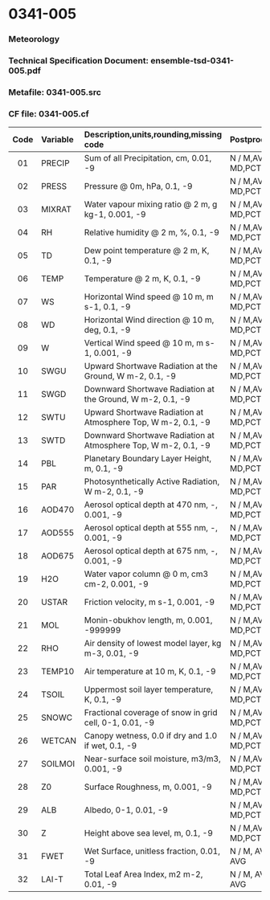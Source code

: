 # 0341-005
### Meteorology
### Technical Specification Document: ensemble-tsd-0341-005.pdf
### Metafile: 0341-005.src
### CF file: 0341-005.cf
|Code|Variable|Description,units,rounding,missing code|Postprocessing|
|:-:|:-|:-|:-|
|01|PRECIP|Sum of all Precipitation, cm, 0.01, -9|N / M,AVG / MD,PCT,50|
|02|PRESS|Pressure @ 0m, hPa, 0.1, -9|N / M,AVG / MD,PCT,50|
|03|MIXRAT|Water vapour mixing ratio @ 2 m, g kg-1, 0.001, -9|N / M,AVG / MD,PCT,50|
|04|RH|Relative humidity @ 2 m, %, 0.1, -9|N / M,AVG / MD,PCT,50|
|05|TD|Dew point temperature @ 2 m, K, 0.1, -9|N / M,AVG / MD,PCT,50|
|06|TEMP|Temperature @ 2 m, K, 0.1, -9|N / M,AVG / MD,PCT,50|
|07|WS|Horizontal Wind speed @ 10 m, m s-1, 0.1, -9|N / M,AVG / MD,PCT,50|
|08|WD|Horizontal Wind direction @ 10 m, deg, 0.1, -9|N / M,AVG / MD,PCT,50|
|09|W|Vertical Wind speed @ 10 m, m s-1, 0.001, -9|N / M,AVG / MD,PCT,50|
|10|SWGU|Upward Shortwave Radiation at the Ground, W m-2, 0.1, -9|N / M,AVG / MD,PCT,50|
|11|SWGD|Downward Shortwave Radiation at the Ground, W m-2, 0.1, -9|N / M,AVG / MD,PCT,50|
|12|SWTU|Upward Shortwave Radiation at Atmosphere Top, W m-2, 0.1, -9|N / M,AVG / MD,PCT,50|
|13|SWTD|Downward Shortwave Radiation at Atmosphere Top, W m-2, 0.1, -9|N / M,AVG / MD,PCT,50|
|14|PBL|Planetary Boundary Layer Height, m, 0.1, -9|N / M,AVG / MD,PCT,50|
|15|PAR|Photosynthetically Active Radiation, W m-2, 0.1, -9|N / M,AVG / MD,PCT,50|
|16|AOD470|Aerosol optical depth at 470 nm, -, 0.001, -9|N / M,AVG / MD,PCT,50|
|17|AOD555|Aerosol optical depth at 555 nm, -, 0.001, -9|N / M,AVG / MD,PCT,50|
|18|AOD675|Aerosol optical depth at 675 nm, -, 0.001, -9|N / M,AVG / MD,PCT,50|
|19|H2O|Water vapor column @ 0 m, cm3 cm-2, 0.001, -9|N / M,AVG / MD,PCT,50|
|20|USTAR|Friction velocity, m s-1, 0.001, -9|N / M,AVG / MD,PCT,50|
|21|MOL|Monin-obukhov length, m, 0.001, -999999|N / M,AVG / MD,PCT,50|
|22|RHO|Air density of lowest model layer, kg m-3, 0.01, -9|N / M,AVG / MD,PCT,50|
|23|TEMP10|Air temperature at 10 m, K, 0.1, -9|N / M,AVG / MD,PCT,50|
|24|TSOIL|Uppermost soil layer temperature, K, 0.1, -9|N / M,AVG / MD,PCT,50|
|25|SNOWC|Fractional coverage of snow in grid cell, 0-1, 0.01, -9|N / M,AVG / MD,PCT,50|
|26|WETCAN|Canopy wetness, 0.0 if dry and 1.0 if wet, 0.1, -9|N / M,AVG / MD,PCT,50|
|27|SOILMOI|Near-surface soil moisture, m3/m3, 0.001, -9|N / M,AVG / MD,PCT,50|
|28|Z0|Surface Roughness, m, 0.001, -9|N / M,AVG / MD,PCT,50|
|29|ALB|Albedo, 0-1, 0.01, -9|N / M,AVG / MD,PCT,50|
|30|Z|Height above sea level, m, 0.1, -9|N / M,AVG / MD,PCT,50|
|31|FWET|Wet Surface, unitless fraction, 0.01, -9|N / M, AVG / P, AVG|
|32|LAI-T|Total Leaf Area Index, m2 m-2, 0.01, -9|N / M, AVG / P, AVG|
